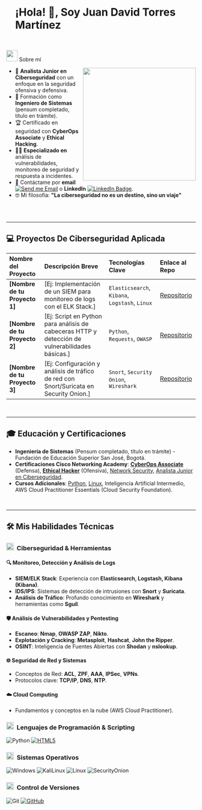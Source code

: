 <div id="user-content-toc">
  <ul align="left">
    <summary><h1 style="display: inline-block">¡Hola! 👋, Soy Juan David Torres Martínez</h1></summary>
  </ul>
</div>
<picture><img src = "https://github.com/7oSkaaa/7oSkaaa/blob/main/Images/about_me.gif?raw=true" width = 30px></picture> Sobre mí

<picture> <img align="right" src="https://media.giphy.com/media/SWoSkN6DxTszqIKEqv/giphy.gif" width = 300px></picture>

- :rocket: **Analista Junior en Ciberseguridad** con un enfoque en la seguridad ofensiva y defensiva.
- :school: Formación como **Ingeniero de Sistemas** (pensum completado, título en trámite).
- :trophy: Certificado en seguridad con **CyberOps Associate** y **Ethical Hacking**.
- :technologist: **Especializado en** análisis de vulnerabilidades, monitoreo de seguridad y respuesta a incidentes.
- :email: Contáctame por **email** [![Send me Email](https://img.shields.io/static/v1?label=email&amp;message=Juan.ciberseg&amp;color=EA4335&amp;style=flat-square)](mailto:juan.ciberseg@gmail.com) o **LinkedIn** [![LinkedIn Badge](https://img.shields.io/badge/LinkedIn-0077B5?style=flat-square&logo=linkedin&logoColor=white)](https://www.linkedin.com/in/juan-david-torres-martinez-8940b0368/).
- :nerd_face: Mi filosofía: **"La ciberseguridad no es un destino, sino un viaje"**

<br clear="right"/> 
<br>

---

## 💻 Proyectos De Ciberseguridad Aplicada

> 
| Nombre del Proyecto | Descripción Breve | Tecnologías Clave | Enlace al Repo |
| :--- | :--- | :--- | :--- |
| **[Nombre de tu Proyecto 1]** | [Ej: Implementación de un SIEM para monitoreo de logs con el ELK Stack.] | `Elasticsearch`, `Kibana`, `Logstash`, `Linux` | [Repositorio](URL_DEL_PROYECTO_1) |
| **[Nombre de tu Proyecto 2]** | [Ej: Script en Python para análisis de cabeceras HTTP y detección de vulnerabilidades básicas.] | `Python`, `Requests`, `OWASP` | [Repositorio](URL_DEL_PROYECTO_2) |
| **[Nombre de tu Proyecto 3]** | [Ej: Configuración y análisis de tráfico de red con Snort/Suricata en Security Onion.] | `Snort`, `Security Onion`, `Wireshark` | [Repositorio](URL_DEL_PROYECTO_3) |

<br>

---

## 🎓 Educación y Certificaciones

- **Ingeniería de Sistemas** (Pensum completado, título en trámite) - Fundación de Educación Superior San José, Bogotá.
- **Certificaciones Cisco Networking Academy**: <a href="https://www.credly.com/badges/f0830198-a026-4c31-bdec-3531b3f7656d">**CyberOps Associate**</a> (Defensa), <a href="https://www.credly.com/badges/707f5528-c466-4c30-9aa7-6f8d963a69fb">**Ethical Hacker**</a> (Ofensiva), <a href="https://www.credly.com/badges/618e0ccf-c840-4772-be99-b81fe4ea3e8c">Network Security</a>, <a href="https://www.credly.com/badges/06537142-00e9-4fc4-b007-51393e05fddc">Analista Junior en Ciberseguridad</a>.
- **Cursos Adicionales**: <a href="https://www.credly.com/badges/87eb4418-ff38-4594-ab05-1a8771387852">Python</a>, <a href="https://www.credly.com/badges/0139cfa4-a137-4129-b33b-b37ee59a6dba">Linux</a>, Inteligencia Artificial Intermedio, AWS Cloud Practitioner Essentials (Cloud Security Foundation).

<br>

---

## 🛠️ Mis Habilidades Técnicas

### <picture> <img src = "https://github.com/7oSkaaa/7oSkaaa/blob/main/Images/CP_PS.gif?raw=true" width = 20px>  </picture> Ciberseguridad & Herramientas

#### 🔍 Monitoreo, Detección y Análisis de Logs
- **SIEM/ELK Stack**: Experiencia con **Elasticsearch, Logstash, Kibana (Kibana)**.
- **IDS/IPS**: Sistemas de detección de intrusiones con **Snort** y **Suricata**.
- **Análisis de Tráfico**: Profundo conocimiento en **Wireshark** y herramientas como **Sguil**.

#### 🛡️ Análisis de Vulnerabilidades y Pentesting
- **Escaneo**: **Nmap**, **OWASP ZAP**, **Nikto**.
- **Explotación y Cracking**: **Metasploit**, **Hashcat**, **John the Ripper**.
- **OSINT**: Inteligencia de Fuentes Abiertas con **Shodan** y **nslookup**.

#### 🌐 Seguridad de Red y Sistemas
- Conceptos de Red: **ACL**, **ZPF**, **AAA**, **IPSec**, **VPNs**.
- Protocolos clave: **TCP/IP**, **DNS**, **NTP**.

#### ☁️ Cloud Computing
- Fundamentos y conceptos en la nube (AWS Cloud Practitioner).

### <picture> <img src = "https://cdn-icons-png.flaticon.com/512/8207/8207452.png" width = 20px>  </picture> Lenguajes de Programación & Scripting

![Python](https://img.shields.io/badge/Python-3776AB?style=flat-square&logo=Python&logoColor=white)
<a href="https://www.credly.com/badges/95a92036-28d9-478d-bb31-a23794c42683">
  ![HTML5](https://img.shields.io/badge/HTML-E34F26?style=flat-square&logo=HTML5&logoColor=white)
</a>

### <picture> <img src = "https://github.com/7oSkaaa/7oSkaaa/blob/main/Images/OS.gif?raw=true" width = 20px>  </picture> Sistemas Operativos

![Windows](https://img.shields.io/badge/Windows-0078D6?style=flat-square&logo=Windows&logoColor=white)
![KaliLinux](https://img.shields.io/badge/Kali-557C94?style=flat-square&logo=KaliLinux&logoColor=white)
![Linux](https://img.shields.io/badge/Linux-FCC624?style=flat-square&logo=Linux&logoColor=black)
![SecurityOnion](https://img.shields.io/badge/Security_Onion-000000?style=flat-square&logo=SecurityOnion&logoColor=white)

### <picture> <img src = "https://github.com/7oSkaaa/7oSkaaa/blob/main/Images/Software_Tools.gif?raw=true" width = 20px>  </picture> Control de Versiones

![Git](https://img.shields.io/badge/Git-F05032?style=flat-square&logo=Git&logoColor=white)
<a href="https://github.com/juanciberseg">
  ![GitHub](https://img.shields.io/badge/GitHub-181717?style=flat-square&logo=GitHub&logoColor=white)
</a>
